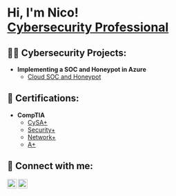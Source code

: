 <h1>Hi, I'm Nico! <br/><a href="https://www.linkedin.com/in/nicolas-a-sanchez/">Cybersecurity Professional</a></h1>

<h2>👨‍💻 Cybersecurity Projects:</h2>

- <b>Implementing a SOC and Honeypot in Azure</b>
  - [Cloud SOC and Honeypot](https://github.com/)

<h2>📄 Certifications:</h2>

- <b>CompTIA</b>
  - [CySA+](https://drive.google.com/file/d/12kycakf6wBi7EwGyzZh7a3VykVn1DTSp/view?usp=drive_link)
  - [Security+](https://drive.google.com/file/d/13xr1Gu63yLUsdt_KXonVHlZh73C34Rwp/view?usp=drive_link)
  - [Network+](https://drive.google.com/file/d/1ayGek6tFMo4yWCVEWXm0arlgYvka7Fx4/view?usp=drive_link)
  - [A+](https://drive.google.com/file/d/1EnW4QMqcO0XspMSFzPvd-k_JjJ181YKp/view?usp=drive_link)


<h2> 🤳 Connect with me:</h2>

[<img align="left" alt="JoshMadakor | LinkedIn" width="22px" src="https://cdn.jsdelivr.net/npm/simple-icons@v3/icons/linkedin.svg" />][linkedin]
[<img align="left" alt="JoshMadakor | Instagram" width="22px" src="https://cdn.jsdelivr.net/npm/simple-icons@v3/icons/instagram.svg" />][instagram]

[instagram]: https://www.instagram.com/
[linkedin]: https://linkedin.com/in/nicolas-a-sanchez/

